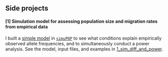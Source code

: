 ## Side projects

#### [1] Simulation model for assessing population size and migration rates from empirical data

I built a [simple model](https://github.com/nclowell/side_projects/tree/main/1_sim_diff_and_power) in [``simuPOP``](http://simupop.sourceforge.net/Main/Documentation) to see what conditions explain empirically observed allele frequencies, and to simultaneously conduct a power analysis. See the model, input files, and examples in [1_sim_diff_and_power](https://github.com/nclowell/side_projects/tree/main/1_sim_diff_and_power).

